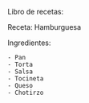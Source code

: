 Libro de recetas:

Receta: Hamburguesa

Ingredientes:
```
- Pan
- Torta
- Salsa
- Tocineta
- Queso
- Chotirzo

```